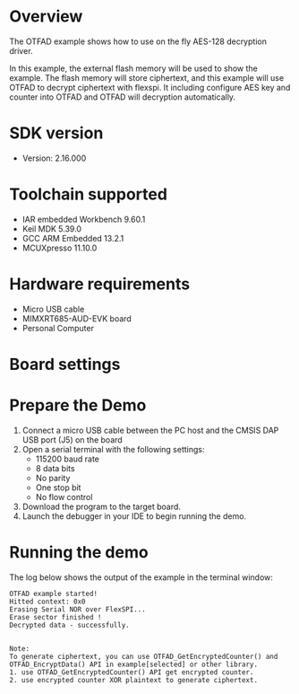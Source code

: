 Overview
========

The OTFAD example shows how to use on the fly AES-128 decryption driver.

In this example, the external flash memory will be used to show the example.
The flash memory will store ciphertext, and this example will use OTFAD to decrypt ciphertext with flexspi. 
It including configure AES key and counter into OTFAD and OTFAD will decryption automatically.

SDK version
===========
- Version: 2.16.000

Toolchain supported
===================
- IAR embedded Workbench  9.60.1
- Keil MDK  5.39.0
- GCC ARM Embedded  13.2.1
- MCUXpresso  11.10.0

Hardware requirements
=====================
- Micro USB cable
- MIMXRT685-AUD-EVK board
- Personal Computer

Board settings
==============

Prepare the Demo
================
1.  Connect a micro USB cable between the PC host and the CMSIS DAP USB port (J5) on the board
2.  Open a serial terminal with the following settings:
    - 115200 baud rate
    - 8 data bits
    - No parity
    - One stop bit
    - No flow control
3.  Download the program to the target board.
4.  Launch the debugger in your IDE to begin running the demo.

Running the demo
================
The log below shows the output of the example in the terminal window:
~~~~~~~~~~~~~~~~~~~~~~~~~~~~~~~~~~~
OTFAD example started!
Hitted context: 0x0
Erasing Serial NOR over FlexSPI...
Erase sector finished !
Decrypted data - successfully. 


Note:
To generate ciphertext, you can use OTFAD_GetEncryptedCounter() and OTFAD_EncryptData() API in example[selected] or other library.
1. use OTFAD_GetEncryptedCounter() API get encrypted counter.
2. use encrypted counter XOR plaintext to generate ciphertext.

